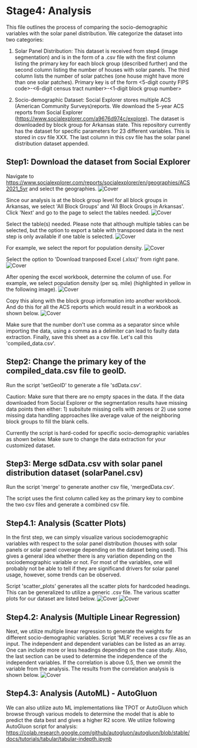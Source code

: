 # Stage4: Analysis

This file outlines the process of comparing the socio-demographic variables with the solar panel distribution.
We categorize the dataset into two categories:
  1. Solar Panel Distribution: This dataset is received from step4 (image segmentation) and is in the form of a .csv file with the first column listing the primary key for each block group (described further) and the second column listing the number of houses with solar panels. The third column lists the number of solar patches (one house might have more than one solar patches). 
  Primary key is of the form <5-digit county FIPS code>-<6-digit census tract number>-<1-digit block group number>
  
  3. Socio-demographic Dataset: Social Explorer stores multiple ACS (American Community Surveys)reports. We download the 5-year ACS reports from Social Explorer (https://www.socialexplorer.com/a9676d974c/explore). The dataset is downloaded by block group for Arkansas state. 
  This repository currently has the dataset for specific parameters for 23 different variables. This is stored in csv file XXX. The last column in this csv file has the solar panel distribution dataset appended.

  ## Step1: Download the dataset from Social Explorer
  Navigate to https://www.socialexplorer.com/reports/socialexplorer/en/geographies/ACS2021_5yr and select the geographies. 
  ![Cover](figs/SE_step1.PNG)
  
  Since our analysis is at the block group level for all block groups in Arkansas, we select 'All Block Groups' and 'All Block Groups in Arkansas'. Click 'Next' and go to the page to select the tables needed. 
  ![Cover](figs/SE_step1_2.PNG)
  
  Select the table(s) needed. Please note that although multiple tables can be selected, but the option to export a table with transposed data in the next step is only available if one table is selected. 
  ![Cover](figs/SE_step1_3.PNG)
  
  For example, we select the report for population density.
  ![Cover](figs/SE_step1_4.PNG)
  
  Select the option to 'Download tranposed Excel (.xlsx)' from right pane. 
  ![Cover](figs/SE_step1_5.PNG)
  
  After opening the excel workbook, determine the column of use. For example, we select population density (per sq. mile) (highlighted in yellow in the following image). 
  ![Cover](figs/SE_step1_6.PNG)
  
  Copy this along with the block group information into another workbook. And do this for all the ACS reports which would result in a workbook as shown below. 
  ![Cover](figs/SE_step1_7.PNG)

  Make sure that the number don't use comma as a separator since while importing the data, using a comma as a delimiter can lead to faulty data extraction. Finally, save this sheet as a csv file. Let's call this 'compiled_data.csv'.
  
## Step2: Change the primary key of the compiled_data.csv file to geoID. 

Run the script 'setGeoID' to generate a file 'sdData.csv'.

Caution: Make sure that there are no empty spaces in the data. If the data downloaded from Social Explorer or the segmentation results have missing data points then either: 1) subsitute missing cells with zeroes or 2) use some missing data handling approaches like average value of the neighboring block groups to fill the blank cells. 

Currently the script is hard-coded for specific socio-demographic variables as shown below. Make sure to change the data extraction for your customized dataset. 

## Step3: Merge sdData.csv with solar panel distribution dataset (solarPanel.csv)

Run the script 'merge' to generate another csv file, 'mergedData.csv'.

The script uses the first column called key as the primary key to combine the two csv files and generate a combined csv file. 

## Step4.1: Analysis (Scatter Plots)
In the first step, we can simply visualize various sociodemographic variables with respect to the solar panel distribution (houses with solar panels or solar panel coverage depending on the dataset being used). This gives a general idea whether there is any variation depending on the sociodemographic variable or not. For most of the variables, one will probably not be able to tell if they are significand drivers for solar panel usage, however, some trends can be observed. 

Script 'scatter_plots' generates all the scatter plots for hardcoded headings. This can be generalized to utilize a generic .csv file. The various scatter plots for our dataset are listed below. 
![Cover](figs/scatter_plots1.png) 
![Cover](figs/scatter_plots2.png)

## Step4.2: Analysis (Multiple Linear Regression)
Next, we utilize multiple linear regression to generate the weights for different socio-demographic variables. 
Script 'MLR' receives a csv file as an input. The independent and dependent variables can be listed as an array. One can include more or less headings depending on the case study. Also, the last section can be used to determine the independence of the independent variables. If the correlation is above 0.5, then we ommit the variable from the analysis. The results from the correlation analysis is shown below. 
![Cover](figs/pairwise_correlation.png)

## Step4.3: Analysis (AutoML) - AutoGluon
We can also utilize auto ML implementations like TPOT or AutoGluon which browse through various models to determine the model that is able to predict the data best and gives a higher R2 score. 
We utilize following AutoGluon script for analysis: https://colab.research.google.com/github/autogluon/autogluon/blob/stable/docs/tutorials/tabular/tabular-indepth.ipynb
